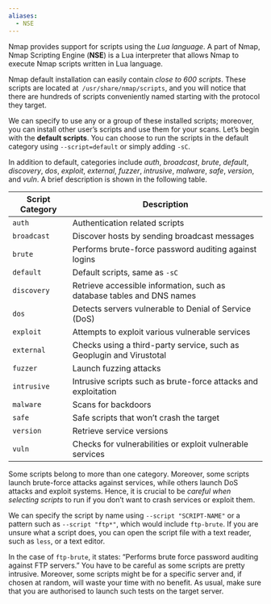 ```yaml
---
aliases:
  - NSE
---
```

Nmap provides support for scripts using the *Lua language*. A part of Nmap, Nmap Scripting Engine (**NSE**) is a Lua interpreter that allows Nmap to execute Nmap scripts written in Lua language. 

Nmap default installation can easily contain *close to 600 scripts*. These scripts are located at` /usr/share/nmap/scripts`, and you will notice that there are hundreds of scripts conveniently named starting with the protocol they target.

We can specify to use any or a group of these installed scripts; moreover, you can install other user’s scripts and use them for your scans. Let’s begin with the **default scripts**. You can choose to run the scripts in the default category using `--script=default` or simply adding `-sC`.

In addition to default, categories include *auth*, *broadcast*, *brute*, *default*, *discovery*, *dos*, *exploit*, *external*, *fuzzer*, *intrusive*, *malware*, *safe*, *version*, and *vuln*. A brief description is shown in the following table.

| Script Category  | Description                                                            |
| ---------------- | ---------------------------------------------------------------------- |
| `auth`           | Authentication related scripts                                         |
| `broadcast`	<br> | Discover hosts by sending broadcast messages                           |
| `brute`	<br>     | Performs brute-force password auditing against logins                  |
| `default`	<br>   | Default scripts, same as `-sC`                                         |
| `discovery`	<br> | Retrieve accessible information, such as database tables and DNS names |
| `dos`	<br>       | Detects servers vulnerable to Denial of Service (DoS)                  |
| `exploit`	<br>   | Attempts to exploit various vulnerable services                        |
| `external`	<br>  | Checks using a third-party service, such as Geoplugin and Virustotal   |
| `fuzzer`	<br>    | Launch fuzzing attacks                                                 |
| `intrusive`	<br> | Intrusive scripts such as brute-force attacks and exploitation         |
| `malware`	<br>   | Scans for backdoors                                                    |
| `safe`	<br>      | Safe scripts that won’t crash the target                               |
| `version`	<br>   | Retrieve service versions                                              |
| `vuln`           | Checks for vulnerabilities or exploit vulnerable services              |

Some scripts belong to more than one category. Moreover, some scripts launch brute-force attacks against services, while others launch DoS attacks and exploit systems. Hence, it is crucial to be *careful when selecting scripts* to run if you don’t want to crash services or exploit them.

We can specify the script by name using `--script "SCRIPT-NAME"` or a pattern such as `--script "ftp*"`, which would include `ftp-brute`. If you are unsure what a script does, you can open the script file with a text reader, such as `less`, or a text editor. 

In the case of `ftp-brute`, it states: “Performs brute force password auditing against FTP servers.” You have to be careful as some scripts are pretty intrusive. Moreover, some scripts might be for a specific server and, if chosen at random, will waste your time with no benefit. As usual, make sure that you are authorised to launch such tests on the target server.



